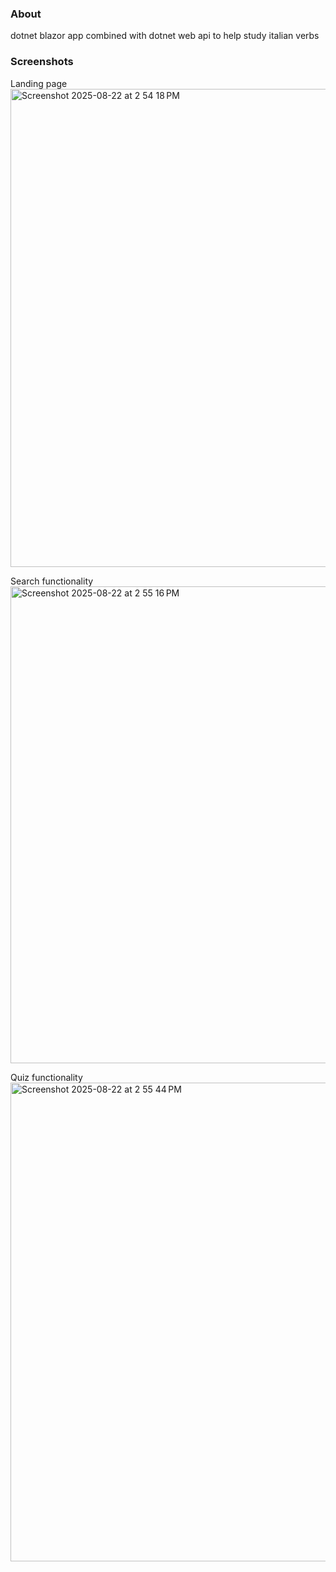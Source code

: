 ### About
dotnet blazor app combined with dotnet web api to help study italian verbs

### Screenshots
Landing page
<img width="1440" height="765" alt="Screenshot 2025-08-22 at 2 54 18 PM" src="https://github.com/user-attachments/assets/e9368c7e-18ce-4eed-bf7a-ba5fb5673902" />

Search functionality
<img width="1440" height="763" alt="Screenshot 2025-08-22 at 2 55 16 PM" src="https://github.com/user-attachments/assets/a9640e5e-dfb1-46de-9f11-588643779ac7" />

Quiz functionality
<img width="1440" height="766" alt="Screenshot 2025-08-22 at 2 55 44 PM" src="https://github.com/user-attachments/assets/52230a74-c087-4be9-81fe-316d53c35df3" />
